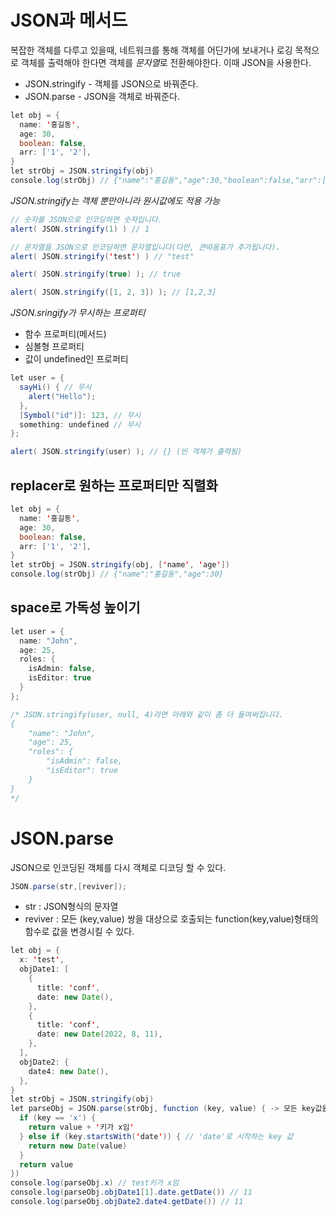 # JSON과 메서드
복잡한 객체를 다루고 있을때, 네트워크를 통해 객체를 어딘가에 보내거나 로깅 목적으로 객체를 출력해야 한다면 객체를 *문자열*로
전환해야한다. 이때 JSON을 사용한다.

* JSON.stringify - 객체를 JSON으로 바꿔준다.
* JSON.parse - JSON을 객체로 바꿔준다.

```java
let obj = {
  name: '홍길동',
  age: 30,
  boolean: false,
  arr: ['1', '2'],
}
let strObj = JSON.stringify(obj)
console.log(strObj) // {"name":"홍길동","age":30,"boolean":false,"arr":["1","2"]}
```

*JSON.stringify는 객체 뿐만아니라 원시값에도 적용 가능*
```java
// 숫자를 JSON으로 인코딩하면 숫자입니다.
alert( JSON.stringify(1) ) // 1

// 문자열을 JSON으로 인코딩하면 문자열입니다(다만, 큰따옴표가 추가됩니다).
alert( JSON.stringify('test') ) // "test"

alert( JSON.stringify(true) ); // true

alert( JSON.stringify([1, 2, 3]) ); // [1,2,3]
```

*JSON.sringify가 무시하는 프로퍼티*
* 함수 프로퍼티(메서드)
* 심볼형 프로퍼티
* 값이 undefined인 프로퍼티
```java
let user = {
  sayHi() { // 무시
    alert("Hello");
  },
  [Symbol("id")]: 123, // 무시
  something: undefined // 무시
};

alert( JSON.stringify(user) ); // {} (빈 객체가 출력됨)
```

## replacer로 원하는 프로퍼티만 직렬화
```java
let obj = {
  name: '홍길동',
  age: 30,
  boolean: false,
  arr: ['1', '2'],
}
let strObj = JSON.stringify(obj, ['name', 'age'])
console.log(strObj) // {"name":"홍길동","age":30}
```
## space로 가독성 높이기
```java
let user = {
  name: "John",
  age: 25,
  roles: {
    isAdmin: false,
    isEditor: true
  }
};

/* JSON.stringify(user, null, 4)라면 아래와 같이 좀 더 들여써집니다.
{
    "name": "John",
    "age": 25,
    "roles": {
        "isAdmin": false,
        "isEditor": true
    }
}
*/
```
# JSON.parse
JSON으로 인코딩된 객체를 다시 객체로 디코딩 할 수 있다.
```java
JSON.parse(str,[reviver]);
```
* str : JSON형식의 문자열
* reviver : 모든 (key,value) 쌍을 대상으로 호출되는 function(key,value)형태의 함수로 값을 변경시킬 수 있다.
```java
let obj = {
  x: 'test',
  objDate1: [
    {
      title: 'conf',
      date: new Date(),
    },
    {
      title: 'conf',
      date: new Date(2022, 8, 11),
    },
  ],
  objDate2: {
    date4: new Date(),
  },
}
let strObj = JSON.stringify(obj)
let parseObj = JSON.parse(strObj, function (key, value) { -> 모든 key값을 찾음 , 중첩객체에도 적용 가능
  if (key == 'x') {
    return value + '키가 x임'
  } else if (key.startsWith('date')) { // 'date'로 시작하는 key 값
    return new Date(value)
  }
  return value
})
console.log(parseObj.x) // test키가 x임
console.log(parseObj.objDate1[1].date.getDate()) // 11
console.log(parseObj.objDate2.date4.getDate()) // 11
```
